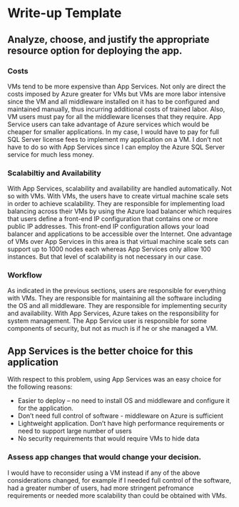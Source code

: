# Write-up Template

## Analyze, choose, and justify the appropriate resource option for deploying the app.

### Costs

VMs tend to be more expensive than App Services.  Not only are direct the costs imposed by Azure greater for VMs but VMs are more labor intensive since the VM and all middleware installed on it has to be configured and maintained manually, thus incurring additional costs of trained labor.   Also, VM users must pay for all the middleware licenses that they require.  App Service users can take advantage of Azure services which would be cheaper for smaller applications.  In my case, I would have to pay for full SQL Server license fees to implement my application on a VM.  I don’t not have to do so with App Services since I can employ the Azure SQL Server service for much less money. 


### Scalabiltiy and Availability

With App Services, scalability and availability are handled automatically.  Not so with VMs.  With VMs, the users have to create virtual machine scale sets in order to achieve scalability.  They are responsible for implementing load balancing across their VMs by using the Azure load balancer which requires that users define a front-end IP configuration that contains one or more public IP addresses. This front-end IP configuration allows your load balancer and applications to be accessible over the Internet.  One advantage of VMs over App Services in this area is that virtual machine scale sets can support up to 1000 nodes each whereas App Services only allow 100 instances.  But that level of scalability is not necessary in our case.


### Workflow

As indicated in the previous sections, users are responsible for everything with VMs.    They are responsible for maintaining all the software including the OS and all middleware.  They are responsible for implementing security and availability.  With App Services, Azure takes on the responsibility for system management.  The App Service user is responsible for some components of security, but not as much is if he or she managed a VM.


## App Services is the better choice for this application

With respect to this problem, using App Services was an easy choice for the following reasons:
- Easier to deploy – no need to install OS and middleware and configure it for the application.
- Don’t need full control of software - middleware on Azure is sufficient
- Lightweight application.  Don’t have high performance requirements or need to support large number of users
- No security requirements that would require VMs to hide data


### Assess app changes that would change your decision.

I would have to reconsider using a VM instead if any of the above considerations changed, for example if I needed full control of the software, had a greater number of users, had more stringent pefromance requirements or needed more scalability than could be obtained with VMs.